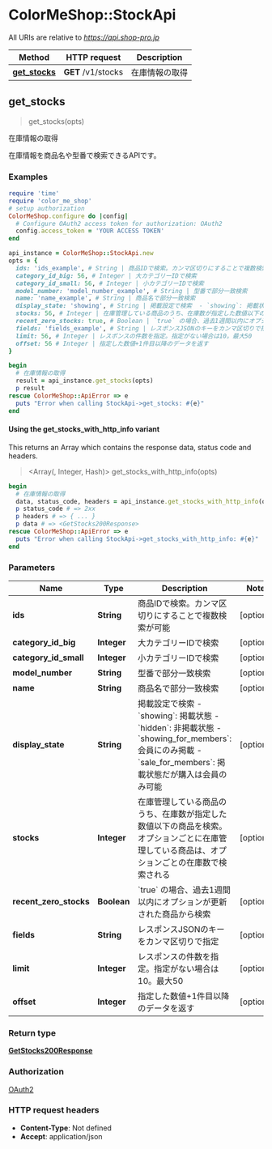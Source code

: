 # ColorMeShop::StockApi

All URIs are relative to *https://api.shop-pro.jp*

| Method | HTTP request | Description |
| ------ | ------------ | ----------- |
| [**get_stocks**](StockApi.md#get_stocks) | **GET** /v1/stocks | 在庫情報の取得 |


## get_stocks

> <GetStocks200Response> get_stocks(opts)

在庫情報の取得

在庫情報を商品名や型番で検索できるAPIです。 

### Examples

```ruby
require 'time'
require 'color_me_shop'
# setup authorization
ColorMeShop.configure do |config|
  # Configure OAuth2 access token for authorization: OAuth2
  config.access_token = 'YOUR ACCESS TOKEN'
end

api_instance = ColorMeShop::StockApi.new
opts = {
  ids: 'ids_example', # String | 商品IDで検索。カンマ区切りにすることで複数検索が可能
  category_id_big: 56, # Integer | 大カテゴリーIDで検索
  category_id_small: 56, # Integer | 小カテゴリーIDで検索
  model_number: 'model_number_example', # String | 型番で部分一致検索
  name: 'name_example', # String | 商品名で部分一致検索
  display_state: 'showing', # String | 掲載設定で検索  - `showing`: 掲載状態 - `hidden`: 非掲載状態 - `showing_for_members`: 会員にのみ掲載 - `sale_for_members`: 掲載状態だが購入は会員のみ可能 
  stocks: 56, # Integer | 在庫管理している商品のうち、在庫数が指定した数値以下の商品を検索。オプションごとに在庫管理している商品は、オプションごとの在庫数で検索される
  recent_zero_stocks: true, # Boolean | `true` の場合、過去1週間以内にオプションが更新された商品から検索
  fields: 'fields_example', # String | レスポンスJSONのキーをカンマ区切りで指定
  limit: 56, # Integer | レスポンスの件数を指定。指定がない場合は10。最大50
  offset: 56 # Integer | 指定した数値+1件目以降のデータを返す
}

begin
  # 在庫情報の取得
  result = api_instance.get_stocks(opts)
  p result
rescue ColorMeShop::ApiError => e
  puts "Error when calling StockApi->get_stocks: #{e}"
end
```

#### Using the get_stocks_with_http_info variant

This returns an Array which contains the response data, status code and headers.

> <Array(<GetStocks200Response>, Integer, Hash)> get_stocks_with_http_info(opts)

```ruby
begin
  # 在庫情報の取得
  data, status_code, headers = api_instance.get_stocks_with_http_info(opts)
  p status_code # => 2xx
  p headers # => { ... }
  p data # => <GetStocks200Response>
rescue ColorMeShop::ApiError => e
  puts "Error when calling StockApi->get_stocks_with_http_info: #{e}"
end
```

### Parameters

| Name | Type | Description | Notes |
| ---- | ---- | ----------- | ----- |
| **ids** | **String** | 商品IDで検索。カンマ区切りにすることで複数検索が可能 | [optional] |
| **category_id_big** | **Integer** | 大カテゴリーIDで検索 | [optional] |
| **category_id_small** | **Integer** | 小カテゴリーIDで検索 | [optional] |
| **model_number** | **String** | 型番で部分一致検索 | [optional] |
| **name** | **String** | 商品名で部分一致検索 | [optional] |
| **display_state** | **String** | 掲載設定で検索  - &#x60;showing&#x60;: 掲載状態 - &#x60;hidden&#x60;: 非掲載状態 - &#x60;showing_for_members&#x60;: 会員にのみ掲載 - &#x60;sale_for_members&#x60;: 掲載状態だが購入は会員のみ可能  | [optional] |
| **stocks** | **Integer** | 在庫管理している商品のうち、在庫数が指定した数値以下の商品を検索。オプションごとに在庫管理している商品は、オプションごとの在庫数で検索される | [optional] |
| **recent_zero_stocks** | **Boolean** | &#x60;true&#x60; の場合、過去1週間以内にオプションが更新された商品から検索 | [optional] |
| **fields** | **String** | レスポンスJSONのキーをカンマ区切りで指定 | [optional] |
| **limit** | **Integer** | レスポンスの件数を指定。指定がない場合は10。最大50 | [optional] |
| **offset** | **Integer** | 指定した数値+1件目以降のデータを返す | [optional] |

### Return type

[**GetStocks200Response**](GetStocks200Response.md)

### Authorization

[OAuth2](../README.md#OAuth2)

### HTTP request headers

- **Content-Type**: Not defined
- **Accept**: application/json

